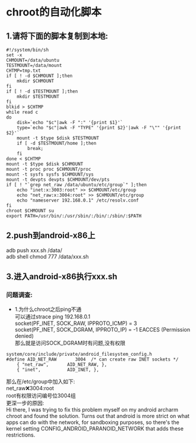 # chroot的自动化脚本
## 1.请将下面的脚本复制到本地:
```
#!/system/bin/sh
set -x
CHMOUNT=/data/ubuntu
TESTMOUNT=/data/mount
CHTMP=tmp.txt
if [ ! -d $CHMOUNT ];then
	mkdir $CHMOUNT
fi
if [ ! -d $TESTMOUNT ];then
	mkdir $TESTMOUNT
fi
blkid > $CHTMP 
while read c
do
	disk=`echo "$c"|awk -F ":" '{print $1}'`
	type=`echo "$c"|awk -F "TYPE" '{print $2}'|awk -F "\"" '{print $2}'`
	mount -t $type $disk $TESTMOUNT
	if [ -d $TESTMOUNT/home ];then
		break;
	fi
done < $CHTMP
mount -t $type $disk $CHMOUNT
mount -t proc proc $CHMOUNT/proc
mount -t sysfs sysfs $CHMOUNT/sys
mount -t devpts devpts $CHMOUNT/dev/pts
if [ ! "`grep net_raw /data/ubuntu/etc/group`" ];then
	echo "inet:x:3003:root" >> $CHMOUNT/etc/group
	echo "net_raw:x:3004:root" >> $CHMOUNT/etc/group
	echo "nameserver 192.168.0.1" /etc/resolv.conf
fi
chroot $CHMOUNT su
export PATH=/usr/bin/:/usr/sbin/:/bin/:/sbin/:$PATH
```
## 2.push到android-x86上
adb push xxx.sh /data/  
adb shell chmod 777 /data/xxx.sh  
## 3.进入android-x86执行xxx.sh

### 问题调查:
- 1.为什么chroot之后ping不通  
可以通过strace ping 192.168.0.1  
socket(PF_INET, SOCK_RAW, IPPROTO_ICMP) = 3  
socket(PF_INET, SOCK_DGRAM, IPPROTO_IP) = -1 EACCES (Permission denied)  
那么就是访问SOCK_DGRAM时有问题,没有权限  
```
system/core/include/private/android_filesystem_config.h  
#define AID_NET_RAW       3004  /* can create raw INET sockets */  
    { "net_raw",       AID_NET_RAW, },  
    { "inet",          AID_INET, },
```
那么在/etc/group中加入如下:  
net_raw:x:3004:root  
root有权限访问编号位3004组  
更深一步的原因:  
Hi there, I was trying to fix this problem myself on my android archarm chroot and found the solution. 
Turns out that android is more strict on what apps can do with the network, for sandboxing purposes, 
so there's the kernel setting CONFIG_ANDROID_PARANOID_NETWORK that adds these restrictions.
